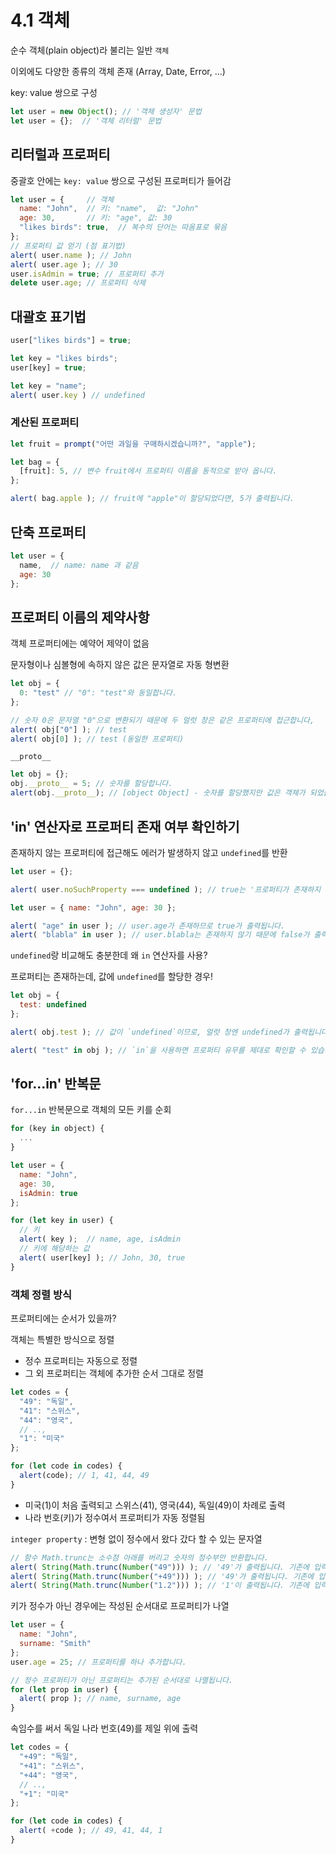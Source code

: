 # 4.1 객체

순수 객체(plain object)라 불리는 일반 `객체`

이외에도 다양한 종류의 객체 존재 (Array, Date, Error, ...)

key: value 쌍으로 구성

```javascript
let user = new Object(); // '객체 생성자' 문법
let user = {};  // '객체 리터럴' 문법
```



## 리터럴과 프로퍼티

중괄호 안에는 `key: value` 쌍으로 구성된 프로퍼티가 들어감

```javascript
let user = {     // 객체
  name: "John",  // 키: "name",  값: "John"
  age: 30,       // 키: "age", 값: 30
  "likes birds": true,  // 복수의 단어는 따옴표로 묶음
};
// 프로퍼티 값 얻기 (점 표기법)
alert( user.name ); // John
alert( user.age ); // 30
user.isAdmin = true; // 프로퍼티 추가
delete user.age; // 프로퍼티 삭제
```



## 대괄호 표기법

```javascript
user["likes birds"] = true;

let key = "likes birds";
user[key] = true;

let key = "name";
alert( user.key ) // undefined
```



### 계산된 프로퍼티

```javascript
let fruit = prompt("어떤 과일을 구매하시겠습니까?", "apple");

let bag = {
  [fruit]: 5, // 변수 fruit에서 프로퍼티 이름을 동적으로 받아 옵니다.
};

alert( bag.apple ); // fruit에 "apple"이 할당되었다면, 5가 출력됩니다.
```



## 단축 프로퍼티

```javascript
let user = {
  name,  // name: name 과 같음
  age: 30
};
```



## 프로퍼티 이름의 제약사항

객체 프로퍼티에는 예약어 제약이 없음

문자형이나 심볼형에 속하지 않은 값은 문자열로 자동 형변환

```javascript
let obj = {
  0: "test" // "0": "test"와 동일합니다.
};

// 숫자 0은 문자열 "0"으로 변환되기 때문에 두 얼럿 창은 같은 프로퍼티에 접근합니다,
alert( obj["0"] ); // test
alert( obj[0] ); // test (동일한 프로퍼티)
```

`__proto__`

```javascript
let obj = {};
obj.__proto__ = 5; // 숫자를 할당합니다.
alert(obj.__proto__); // [object Object] - 숫자를 할당했지만 값은 객체가 되었습니다. 의도한대로 동작하지 않네요.
```



## 'in' 연산자로 프로퍼티 존재 여부 확인하기

존재하지 않는 프로퍼티에 접근해도 에러가 발생하지 않고 `undefined`를 반환

```javascript
let user = {};

alert( user.noSuchProperty === undefined ); // true는 '프로퍼티가 존재하지 않음'을 의미합니다.
```

```javascript
let user = { name: "John", age: 30 };

alert( "age" in user ); // user.age가 존재하므로 true가 출력됩니다.
alert( "blabla" in user ); // user.blabla는 존재하지 않기 때문에 false가 출력됩니다.
```

`undefined`랑 비교해도 충분한데 왜 `in` 연산자를 사용?

프로퍼티는 존재하는데, 값에 `undefined`를 할당한 경우!

```javascript
let obj = {
  test: undefined
};

alert( obj.test ); // 값이 `undefined`이므로, 얼럿 창엔 undefined가 출력됩니다. 그런데 프로퍼티 test는 존재합니다.

alert( "test" in obj ); // `in`을 사용하면 프로퍼티 유무를 제대로 확인할 수 있습니다(true가 출력됨).
```



## 'for...in' 반복문

`for...in` 반복문으로 객체의 모든 키를 순회

```javascript
for (key in object) {
  ...
}
```

```javascript
let user = {
  name: "John",
  age: 30,
  isAdmin: true
};

for (let key in user) {
  // 키
  alert( key );  // name, age, isAdmin
  // 키에 해당하는 값
  alert( user[key] ); // John, 30, true
}
```



### 객체 정렬 방식

프로퍼티에는 순서가 있을까?

객체는 특별한 방식으로 정렬

- 정수 프로퍼티는 자동으로 정렬
- 그 외 프로퍼티는 객체에 추가한 순서 그대로 정렬

```javascript
let codes = {
  "49": "독일",
  "41": "스위스",
  "44": "영국",
  // ..,
  "1": "미국"
};

for (let code in codes) {
  alert(code); // 1, 41, 44, 49
}
```

- 미국(1)이 처음 출력되고 스위스(41), 영국(44), 독일(49)이 차례로 출력
- 나라 번호(키)가 정수여서 프로퍼티가 자동 정렬됨

`integer property` : 변형 없이 정수에서 왔다 갔다 할 수 있는 문자열

```javascript
// 함수 Math.trunc는 소수점 아래를 버리고 숫자의 정수부만 반환합니다.
alert( String(Math.trunc(Number("49"))) ); // '49'가 출력됩니다. 기존에 입력한 값과 같으므로 정수 프로퍼티입니다.
alert( String(Math.trunc(Number("+49"))) ); // '49'가 출력됩니다. 기존에 입력한 값(+49)과 다르므로 정수 프로퍼티가 아닙니다.
alert( String(Math.trunc(Number("1.2"))) ); // '1'이 출력됩니다. 기존에 입력한 값(1.2)과 다르므로 정수 프로퍼티가 아닙니다.
```

키가 정수가 아닌 경우에는 작성된 순서대로 프로퍼티가 나열

```javascript
let user = {
  name: "John",
  surname: "Smith"
};
user.age = 25; // 프로퍼티를 하나 추가합니다.

// 정수 프로퍼티가 아닌 프로퍼티는 추가된 순서대로 나열됩니다.
for (let prop in user) {
  alert( prop ); // name, surname, age
}
```

속임수를 써서 독일 나라 번호(49)를 제일 위에 출력

```javascript
let codes = {
  "+49": "독일",
  "+41": "스위스",
  "+44": "영국",
  // ..,
  "+1": "미국"
};

for (let code in codes) {
  alert( +code ); // 49, 41, 44, 1
}
```

